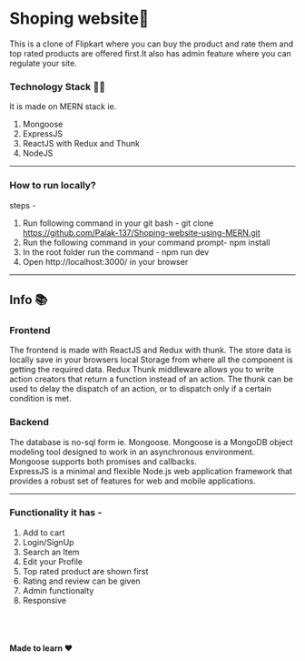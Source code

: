 # Shoping website🛒
This is a clone of Flipkart where you can buy the product and rate them and top rated products are offered first.It also has admin feature where you can 
regulate your site.
<br/>
### Technology Stack 👩‍💻
It is made on MERN stack ie.
1. Mongoose
2. ExpressJS
3. ReactJS with Redux and Thunk
4. NodeJS

<hr/>
 
 ### How to run locally?
 steps - 
 1. Run following command in your git bash -
 git clone https://github.com/Palak-137/Shoping-website-using-MERN.git
 2. Run the following command in your command prompt-
 npm install
 3. In the root folder run the command - 
 npm run dev
 4. Open http://localhost:3000/ in your browser
 
 <hr/>
  
  ## Info 📚
  
 ### Frontend
 The frontend is made with ReactJS and Redux with thunk. The store data is locally save in your browsers local Storage from where all the component is getting the required data.
 Redux Thunk middleware allows you to write action creators that return a function instead of an action. 
 The thunk can be used to delay the dispatch of an action, or to dispatch only if a certain condition is met. 
 
 ### Backend
 The database is no-sql form ie. Mongoose. Mongoose is a MongoDB object modeling tool designed to work in an asynchronous environment.
 Mongoose supports both promises and callbacks.
 <br/>
 ExpressJS is a minimal and flexible Node.js web application framework that provides a robust set of features for web and mobile applications.
 
 <hr/>

 ### Functionality it has - 
 1. Add to cart 
 2. Login/SignUp
 3. Search an Item
 4. Edit your Profile
 5. Top rated product are shown first
 6. Rating and review can be given
 7. Admin functionalty
 8. Responsive 
 <br/>
 <br/>
 
 #### Made to learn ❤
 
 
 
